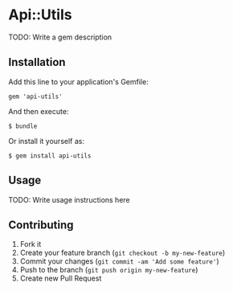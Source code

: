 # Api::Utils

TODO: Write a gem description

## Installation

Add this line to your application's Gemfile:

    gem 'api-utils'

And then execute:

    $ bundle

Or install it yourself as:

    $ gem install api-utils

## Usage

TODO: Write usage instructions here

## Contributing

1. Fork it
2. Create your feature branch (`git checkout -b my-new-feature`)
3. Commit your changes (`git commit -am 'Add some feature'`)
4. Push to the branch (`git push origin my-new-feature`)
5. Create new Pull Request

